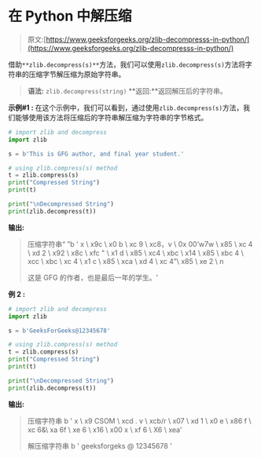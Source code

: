 # 在 Python 中解压缩

> 原文:[https://www.geeksforgeeks.org/zlib-decompresss-in-python/](https://www.geeksforgeeks.org/zlib-decompresss-in-python/)

借助`**zlib.decompress(s)**`方法，我们可以使用`zlib.decompress(s)`方法将字符串的压缩字节解压缩为原始字符串。

> **语法:** `zlib.decompress(string)`
> **返回:**返回解压后的字符串。

**示例#1 :**
在这个示例中，我们可以看到，通过使用`zlib.decompress(s)`方法，我们能够使用该方法将压缩后的字符串解压缩为字符串的字节格式。

```py
# import zlib and decompress
import zlib

s = b'This is GFG author, and final year student.'

# using zlib.compress(s) method
t = zlib.compress(s)
print("Compressed String")
print(t)

print("\nDecompressed String")
print(zlib.decompress(t))
```

**输出:**

> 压缩字符串“
> ”b ' x \ x9c \ x0 b \ xc 9 \ xc8，v \ 0x 00’w7w \ x85 \ xc 4 \ xd 2 \ x92 \ x8c \ xfc " \ x1 d \ x85 \ xc4 \ xbc \ x14 \ x85 \ xbc 4 \ xcc \ xbc \ xc 4 \ x1 c \ x85 \ xca \ xd 4 \ xc 4”\ x85 \ xe 2 \ n
> 
> 这是 GFG 的作者，也是最后一年的学生。'

**例 2 :**

```py
# import zlib and decompress
import zlib

s = b'GeeksForGeeks@12345678'

# using zlib.compress(s) method
t = zlib.compress(s)
print("Compressed String")
print(t)

print("\nDecompressed String")
print(zlib.decompress(t))
```

**输出:**

> 压缩字符串
> b ' x \ x9 CSOM \ xcd . v \ xcb/r \ x07 \ xd 1 \ x0 e \ x86 f \ xc 6&\ xa 6f \ xe 6 \ x16 \ x00 x \ xf 6 \ X6 \ xea’
> 
> 解压缩字符串
> b ' geeksforgeks @ 12345678 '